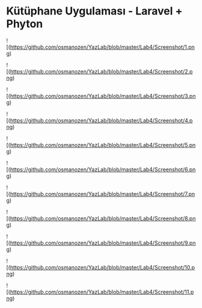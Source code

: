 # Kütüphane Uygulaması - Laravel + Phyton

![(https://github.com/osmanozen/YazLab/blob/master/Lab4/Screenshot/1.png)

![(https://github.com/osmanozen/YazLab/blob/master/Lab4/Screenshot/2.png)

![(https://github.com/osmanozen/YazLab/blob/master/Lab4/Screenshot/3.png)

![(https://github.com/osmanozen/YazLab/blob/master/Lab4/Screenshot/4.png)

![(https://github.com/osmanozen/YazLab/blob/master/Lab4/Screenshot/5.png)

![(https://github.com/osmanozen/YazLab/blob/master/Lab4/Screenshot/6.png)

![(https://github.com/osmanozen/YazLab/blob/master/Lab4/Screenshot/7.png)

![(https://github.com/osmanozen/YazLab/blob/master/Lab4/Screenshot/8.png)

![(https://github.com/osmanozen/YazLab/blob/master/Lab4/Screenshot/9.png)

![(https://github.com/osmanozen/YazLab/blob/master/Lab4/Screenshot/10.png)

![(https://github.com/osmanozen/YazLab/blob/master/Lab4/Screenshot/11.png)
